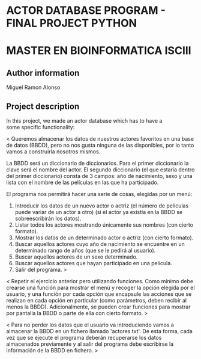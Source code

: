 # ACTOR DATABASE PROGRAM - FINAL PROJECT PYTHON
# MASTER EN BIOINFORMATICA ISCIII

## Author information
Miguel Ramon Alonso

## Project description
In this project, we made an actor database which has to have a\
some specific functionality:

< Queremos almacenar los datos de nuestros actores favoritos en una base de datos (BBDD), pero no nos gusta ninguna de las disponibles, por lo tanto vamos a construirla nosotros mismos.


La BBDD será un diccionario de diccionarios. Para el primer diccionario la clave será el nombre del actor. El segundo diccionario (el que estaría dentro del primer diccionario) consta de 3 campos: año de nacimiento, sexo y una lista con el nombre de las películas en las que ha participado.


El programa nos permitirá hacer una serie de cosas, elegidas por un menú:

1. Introducir los datos de un nuevo actor o actriz (el número de películas puede variar de un actor a otro) (si el actor ya existía en la BBDD se sobreescribirán los datos).
2. Listar todos los actores mostrando únicamente sus nombres (con cierto formato).
3. Mostrar los datos de un determinado actor o actriz (con cierto formato).
4. Buscar aquellos actores cuyo año de nacimiento se encuentre en un determinado rango de años (que se le pedirá al usuario).
5. Buscar aquellos actores de un sexo determinado.
6. Buscar aquellos actores que hayan participado en una película.
0. Salir del programa. > 

< Repetir el ejercicio anterior pero utilizando funciones. Como mínimo debe crearse una función para mostrar el menú y recoger la opción elegida por el usuario, y una función por cada opción que encapsule las acciones que se realizan en cada opción en particular (como parámetros, deben recibir al menos la BBDD). Adicionalmente, se pueden crear funciones para mostrar por pantalla la BBDD o parte de ella con cierto formato. >

< Para no perder los datos que el usuario va introduciendo vamos a almacenar la BBDD en un fichero llamado 'actores.txt'. De esta forma, cada vez que se ejecute el programa deberán recuperarse los datos almacenados previamente y al salir del programa debe escribirse la información de la BBDD en fichero. >
